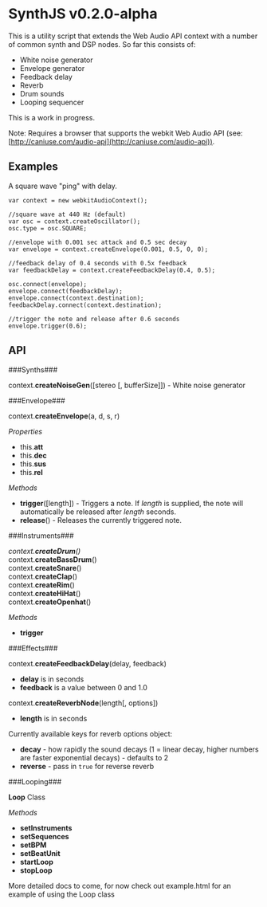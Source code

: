 SynthJS v0.2.0-alpha
===================

This is a utility script that extends the Web Audio API context with a number of common synth and DSP nodes. So far this consists of:

* White noise generator
* Envelope generator
* Feedback delay
* Reverb
* Drum sounds
* Looping sequencer

This is a work in progress.

Note: Requires a browser that supports the webkit Web Audio API (see: [http://caniuse.com/audio-api](http://caniuse.com/audio-api)).

Examples
--------

A square wave "ping" with delay.

    var context = new webkitAudioContext();

    //square wave at 440 Hz (default)
    var osc = context.createOscillator();
    osc.type = osc.SQUARE;

    //envelope with 0.001 sec attack and 0.5 sec decay
    var envelope = context.createEnvelope(0.001, 0.5, 0, 0);

    //feedback delay of 0.4 seconds with 0.5x feedback
    var feedbackDelay = context.createFeedbackDelay(0.4, 0.5);

    osc.connect(envelope);
    envelope.connect(feedbackDelay);
    envelope.connect(context.destination);
    feedbackDelay.connect(context.destination);

    //trigger the note and release after 0.6 seconds
    envelope.trigger(0.6);
	
API
----

###Synths###

context.**createNoiseGen**([stereo [, bufferSize]]) - White noise generator

###Envelope###

context.**createEnvelope**(a, d, s, r)

*Properties*

* this.**att**
* this.**dec**
* this.**sus**
* this.**rel**

*Methods*

* **trigger**([length]) - Triggers a note. If *length* is supplied, the note will automatically be released after *length* seconds.
* **release**() - Releases the currently triggered note.

###Instruments###

*context.**createDrum**()*  
context.**createBassDrum**()  
context.**createSnare**()  
context.**createClap**()  
context.**createRim**()  
context.**createHiHat**()  
context.**createOpenhat**()  

*Methods*

* **trigger**

###Effects###

context.**createFeedbackDelay**(delay, feedback)

* **delay** is in seconds
* **feedback** is a value between 0 and 1.0

context.**createReverbNode**(length[, options])

* **length** is in seconds

Currently available keys for reverb options object:
* **decay** - how rapidly the sound decays (1 = linear decay, higher numbers are faster exponential decays) - defaults to 2
* **reverse** - pass in `true` for reverse reverb

###Looping###

**Loop** Class

*Methods*

* **setInstruments**
* **setSequences**
* **setBPM**
* **setBeatUnit**
* **startLoop**
* **stopLoop**

More detailed docs to come, for now check out example.html for an example of using the Loop class
